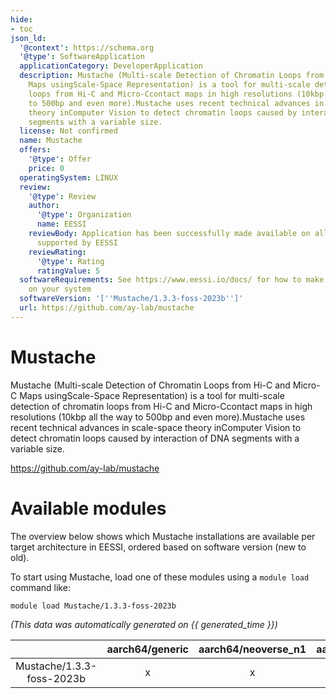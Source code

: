```yaml
---
hide:
- toc
json_ld:
  '@context': https://schema.org
  '@type': SoftwareApplication
  applicationCategory: DeveloperApplication
  description: Mustache (Multi-scale Detection of Chromatin Loops from Hi-C and Micro-C
    Maps usingScale-Space Representation) is a tool for multi-scale detection of chromatin
    loops from Hi-C and Micro-Ccontact maps in high resolutions (10kbp all the way
    to 500bp and even more).Mustache uses recent technical advances in scale-space
    theory inComputer Vision to detect chromatin loops caused by interaction of DNA
    segments with a variable size.
  license: Not confirmed
  name: Mustache
  offers:
    '@type': Offer
    price: 0
  operatingSystem: LINUX
  review:
    '@type': Review
    author:
      '@type': Organization
      name: EESSI
    reviewBody: Application has been successfully made available on all architectures
      supported by EESSI
    reviewRating:
      '@type': Rating
      ratingValue: 5
  softwareRequirements: See https://www.eessi.io/docs/ for how to make EESSI available
    on your system
  softwareVersion: '[''Mustache/1.3.3-foss-2023b'']'
  url: https://github.com/ay-lab/mustache
---
```


Mustache
========


Mustache (Multi-scale Detection of Chromatin Loops from Hi-C and Micro-C Maps usingScale-Space Representation) is a tool for multi-scale detection of chromatin loops from Hi-C and Micro-Ccontact maps in high resolutions (10kbp all the way to 500bp and even more).Mustache uses recent technical advances in scale-space theory inComputer Vision to detect chromatin loops caused by interaction of DNA segments with a variable size.

https://github.com/ay-lab/mustache
# Available modules


The overview below shows which Mustache installations are available per target architecture in EESSI, ordered based on software version (new to old).

To start using Mustache, load one of these modules using a `module load` command like:

```shell
module load Mustache/1.3.3-foss-2023b
```

*(This data was automatically generated on {{ generated_time }})*  

| |aarch64/generic|aarch64/neoverse_n1|aarch64/neoverse_v1|aarch64/nvidia|x86_64/generic|x86_64/amd/zen2|x86_64/amd/zen3|x86_64/amd/zen4|x86_64/intel/haswell|x86_64/intel/sapphirerapids|x86_64/intel/skylake_avx512|
| :---: | :---: | :---: | :---: | :---: | :---: | :---: | :---: | :---: | :---: | :---: | :---: |
|Mustache/1.3.3-foss-2023b|x|x|x|-|x|x|x|x|x|x|x|
